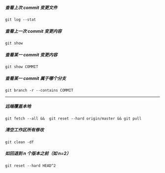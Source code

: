 ##### 查看上次 commit 变更文件
```
git log --stat
```

##### 查看上一次 commit 变更内容
```
git show
```

##### 查看某一 commit 变更内容
```
git show COMMIT
```

##### 查看某一 commit 属于哪个分支
```
git branch -r --contains COMMIT
```

---

##### 远端覆盖本地
```
git fetch --all &&  git reset --hard origin/master && git pull
```

##### 清空工作区所有修改
```
git clean -df
```

##### 如回退到 n 个版本之前（如 n=2）
```
git reset --hard HEAD^2
```
